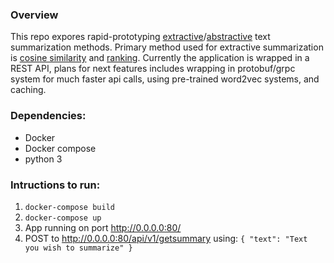 ### Overview

This repo expores rapid-prototyping [extractive](https://ieeexplore.ieee.org/abstract/document/8817040)/[abstractive](https://ai.googleblog.com/2016/08/text-summarization-with-tensorflow.html) text summarization methods. Primary method used for extractive summarization is [cosine similarity](https://www.tensorflow.org/api_docs/python/tf/keras/losses/CosineSimilarity) and [ranking](https://arxiv.org/abs/1703.09902v1). Currently the application is wrapped in a REST API, plans for next features includes wrapping in protobuf/grpc system for much faster api calls, using pre-trained word2vec systems, and caching.

### Dependencies:

- Docker
- Docker compose
- python 3

### Intructions to run:

1) `docker-compose build`
2) `docker-compose up`
3) App running on port http://0.0.0.0:80/
4) POST to http://0.0.0.0:80/api/v1/getsummary using: 
  `
    {
      "text": "Text you wish to summarize"
    }
  `
